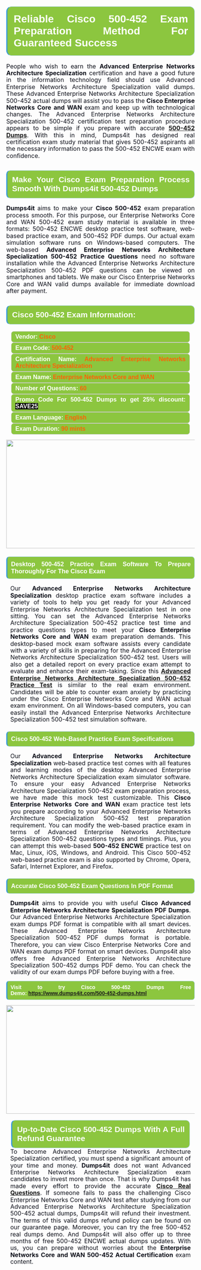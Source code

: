

<h1 style="text-align: justify;"><span style="font-family:Arial,Helvetica,sans-serif;"><strong><span style="display: block; color: #FFFFFF; background: #8cc63f; border: 0.5px solid #AED6F1; border-left: 3px solid #3498DB; padding: .6em; border-radius: 0.5em;">Reliable Cisco 500-452 Exam Preparation Method For Guaranteed Success </span></strong></span></h1>

<p style="margin: 0in 0.0001pt; text-align: justify;"><span style="font-size:11pt"><span style="line-height:115%"><span sans-serif="" style="font-family:Calibri,"><span style="font-size:12.0pt"><span style="line-height:115%"><span style="color:#0e101a">People who wish to earn the <strong>Advanced Enterprise Networks Architecture Specialization</strong> certification and have a good future in the information technology field should use Advanced Enterprise Networks Architecture Specialization valid dumps. These Advanced Enterprise Networks Architecture Specialization 500-452 actual dumps will assist you to pass the <b>Cisco Enterprise Networks Core and WAN </b>exam and keep up with technological changes. The Advanced Enterprise Networks Architecture Specialization 500-452 certification test preparation procedure appears to be simple if you prepare with accurate <a href="https://www.dumps4it.com/500-452-dumps.html"><b>500-452 Dumps</b></a>. With this in mind, Dumps4it has designed real certification exam study material that gives 500-452 aspirants all the necessary information to pass the 500-452 ENCWE exam with confidence. </span></span></span></span></span></span></p>

<h2 style="text-align: justify;"><span style="font-family:Arial,Helvetica,sans-serif;"><strong><span style="display: block; color: #FFFFFF; background: #8cc63f; border: 0.5px solid #AED6F1; border-left: 3px solid #3498DB; padding: .6em; border-radius: 0.5em;">Make Your Cisco Exam Preparation Process Smooth With Dumps4it 500-452 Dumps</span></strong></span></h2>

<p style="text-align: justify;"><span style="font-size:11pt"><span style="line-height:115%"><span sans-serif="" style="font-family:Calibri,"><b><span style="font-size:12.0pt"><span style="line-height:115%"><span style="color:#0e101a">Dumps4it </span></span></span></b><span style="font-size:12.0pt"><span style="line-height:115%"><span style="color:#0e101a">aims to make your <b>Cisco 500-452</b> exam preparation process smooth. For this purpose, our Enterprise Networks Core and WAN 500-452 exam study material is available in three formats: 500-452 ENCWE desktop practice test software, web-based practice exam, and 500-452 PDF dumps. Our actual exam simulation software runs on Windows-based computers. The web-based <b>Advanced Enterprise Networks Architecture Specialization 500-452 Practice Questions</b> need no software installation while the Advanced Enterprise Networks Architecture Specialization 500-452 PDF questions can be viewed on smartphones and tablets. We make our Cisco Enterprise Networks Core and WAN valid dumps available for immediate download after payment.  </span></span></span></span></span></span><span style="font-size:11pt"><span style="line-height:115%"><span sans-serif="" style="font-family:Arial,"><span style="color:#0e101a"> </span></span></span></span><span style="font-size:11pt"><span style="line-height:normal"><span sans-serif="" style="font-family:Calibri,"><span style="font-size:12.0pt"><span style="color:#0e101a"><span style="font-size:12pt"><span new="" roman="" style="font-family:" times=""><span calibri="" style="font-family:"><span style="color:#0e101a"><span style="font-size:14px;"> </span></span></span></span></span></span></span></span></span></span></p>

<h2 style="text-align: justify;"><span style="font-family:Arial,Helvetica,sans-serif;"><strong><span style="display: block; color: #FFFFFF; background: #8cc63f; border: 0.5px solid #AED6F1; border-left: 3px solid #3498DB; padding: .6em; border-radius: 0.5em;">Cisco 500-452 Exam Information:</span></strong></span></h2>

<div style="margin: 0cm 10pt; background: rgb(140, 198, 63); border: 1px solid rgb(204, 204, 204); padding: 5px 10px; border-radius: 0.5em; text-align: justify;"><span style="font-family:Arial,Helvetica,sans-serif;"><span style="font-size: 11pt;"><span style="line-height: normal;"><strong><span style="font-size: 12.0pt;"><span style="color: #FFFFFF;">Vendor:</span> <span style="color: #FF6106;">Cisco</span></span></strong></span></span></span></div>

<div style="margin: 0cm 10pt; background: rgb(140, 198, 63); border: 1px solid rgb(204, 204, 204); padding: 5px 10px; border-radius: 0.5em; text-align: justify;"><span style="font-family:Arial,Helvetica,sans-serif;"><span style="font-size: 11pt;"><span style="line-height: normal;"><strong><span style="font-size: 12.0pt;"><span style="color: #FFFFFF;">Exam Code:</span> <span style="color: #FF6106;">500-452</span></span></strong></span></span></span></div>

<div style="margin: 0cm 10pt; background: rgb(140, 198, 63); border: 1px solid rgb(204, 204, 204); padding: 5px 10px; border-radius: 0.5em; text-align: justify;"><span style="font-family:Arial,Helvetica,sans-serif;"><span style="font-size: 11pt;"><span style="line-height: normal;"><strong><span style="font-size: 12.0pt;"><span style="color: #FFFFFF;">Certification Name:</span> <span style="color: #FF6106;">Advanced Enterprise Networks Architecture Specialization</span></span></strong></span></span></span></div>

<div style="margin: 0cm 10pt; background: rgb(140, 198, 63); border: 1px solid rgb(204, 204, 204); padding: 5px 10px; border-radius: 0.5em; text-align: justify;"><span style="font-family:Arial,Helvetica,sans-serif;"><span style="font-size: 11pt;"><span style="line-height: normal;"><strong><span style="font-size: 12.0pt;"><span style="color: #FFFFFF;">Exam Name:</span> <span style="color: #FF6106;">Enterprise Networks Core and WAN</span></span></strong></span></span></span></div>

<div style="margin: 0cm 10pt; background: rgb(140, 198, 63); border: 1px solid rgb(204, 204, 204); padding: 5px 10px; border-radius: 0.5em; text-align: justify;"><span style="font-family:Arial,Helvetica,sans-serif;"><span style="font-size: 11pt;"><span style="line-height: normal;"><strong><span style="font-size: 12.0pt;"><span style="color: #FFFFFF;">Number of Questions: </span><span style="color: #FF6106;">60</span></span></strong></span></span></span></div>

<div style="margin: 0cm 10pt; background: rgb(140, 198, 63); border: 1px solid rgb(204, 204, 204); padding: 5px 10px; border-radius: 0.5em; text-align: justify;"><span style="font-family:Arial,Helvetica,sans-serif;"><span style="font-size: 11pt;"><span style="line-height: normal;"><strong><span style="font-size: 12.0pt;"><span style="color: #FFFFFF;">Promo Code For 500-452 Dumps to get 25% discount: </span><span style="color:#FFFFFF;"><span style="background-color:#000000;">SAVE25</span></span></span></strong></span></span></span></div>

<div style="margin: 0cm 10pt; background: rgb(140, 198, 63); border: 1px solid rgb(204, 204, 204); padding: 5px 10px; border-radius: 0.5em; text-align: justify;"><span style="font-family:Arial,Helvetica,sans-serif;"><span style="font-size: 11pt;"><span style="line-height: normal;"><strong><span style="font-size: 12.0pt;"><span style="color: #FFFFFF;">Exam Language:</span> <span style="color: #FF6106;">English</span></span></strong></span></span></span></div>

<div style="margin: 0cm 10pt; background: rgb(140, 198, 63); border: 1px solid rgb(204, 204, 204); padding: 5px 10px; border-radius: 0.5em; text-align: justify;"><span style="font-family:Arial,Helvetica,sans-serif;"><span style="font-size: 11pt;"><span style="line-height: normal;"><strong><span style="font-size: 12.0pt;"><span style="color: #FFFFFF;">Exam Duration: </span><span style="color: #FF6106;">90 mints</span></span></strong></span></span></span></div>

<p style="text-align: center;"><a href="https://www.dumps4it.com/500-452-dumps.html"><img src="https://i.imgur.com/a474NNd.jpg" style="height: 290px; width: 700px;" /></a></p>

<h3 style="text-align: justify;"><span style="font-family:Arial,Helvetica,sans-serif;"><strong><span style="display: block; color: #FFFFFF; background: #8cc63f; border: 0.5px solid #AED6F1; border-left: 3px solid #3498DB; padding: .6em; border-radius: 0.5em;">Desktop 500-452 Practice Exam Software To Prepare Thoroughly For The Cisco Exam </span></strong></span></h3>

<p style="margin-bottom:.0001pt; text-align:justify; margin:0in 8pt"><span style="font-size:12pt"><span style="line-height:115%"><span calibri="" style="font-family:"><span style="color:#0e101a">Our <b>Advanced Enterprise Networks Architecture Specialization </b>desktop practice exam software includes a variety of tools to help you get ready for your Advanced Enterprise Networks Architecture Specialization test in one sitting. You can set the Advanced Enterprise Networks Architecture Specialization 500-452 practice test time and practice questions types to meet your <b>Cisco Enterprise Networks Core and WAN</b> exam preparation demands. This desktop-based mock exam software assists every candidate with a variety of skills in preparing for the Advanced Enterprise Networks Architecture Specialization 500-452 test. Users will also get a detailed report on every practice exam attempt to evaluate and enhance their exam-taking. Since this <a href="https://www.dumps4it.com/500-452-dumps.html"><b>Advanced Enterprise Networks Architecture Specialization 500-452 Practice Test</b></a> is similar to the real exam environment. Candidates will be able to counter exam anxiety by practicing under the Cisco Enterprise Networks Core and WAN actual exam environment. On all Windows-based computers, you can easily install the Advanced Enterprise Networks Architecture Specialization 500-452 test simulation software.</span></span></span></span></p>

<h3 style="text-align: justify;"><span style="font-family:Arial,Helvetica,sans-serif;"><strong><span style="display: block; color: #FFFFFF; background: #8cc63f; border: 0.5px solid #AED6F1; border-left: 3px solid #3498DB; padding: .6em; border-radius: 0.5em;">Cisco 500-452 Web-Based Practice Exam Specifications  </span></strong></span></h3>

<p style="margin-bottom:.0001pt; text-align:justify; margin:0in 8pt"><span style="font-size:11pt"><span style="line-height:115%"><span sans-serif="" style="font-family:Calibri,"><span style="font-size:12.0pt"><span style="line-height:115%"><span style="color:#0e101a">Our <b>Advanced Enterprise Networks Architecture Specialization</b> web-based practice test comes with all features and learning modes of the desktop Advanced Enterprise Networks Architecture Specialization exam simulator software. To ensure your easy Advanced Enterprise Networks Architecture Specialization 500-452 exam preparation process, we have made this mock test customizable. This <b>Cisco Enterprise Networks Core and WAN </b>exam practice test lets you prepare according to your Advanced Enterprise Networks Architecture Specialization 500-452 test preparation requirement. You can modify the web-based practice exam in terms of Advanced Enterprise Networks Architecture Specialization 500-452 questions types and timings. Plus, you can attempt this web-based <b>500-452 ENCWE</b> practice test on Mac, Linux, iOS, Windows, and Android. This Cisco 500-452 web-based practice exam is also supported by Chrome, Opera, Safari, Internet Explorer, and Firefox.  </span></span></span></span></span></span></p>

<h3 style="text-align: justify;"><span style="font-family:Arial,Helvetica,sans-serif;"><strong><span style="display: block; color: #FFFFFF; background: #8cc63f; border: 0.5px solid #AED6F1; border-left: 3px solid #3498DB; padding: .6em; border-radius: 0.5em;">Accurate Cisco 500-452 Exam Questions In PDF Format  </span></strong></span></h3>

<p style="margin-bottom:.0001pt; text-align:justify; margin:0in 8pt"><span style="font-size:11pt"><span style="line-height:115%"><span sans-serif="" style="font-family:Calibri,"><span style="font-size:12.0pt"><span style="line-height:115%"><span style="color:#0e101a"><strong>Dumps4it</strong> aims to provide you with useful <b>Cisco Advanced Enterprise Networks Architecture Specialization PDF Dumps</b>. Our Advanced Enterprise Networks Architecture Specialization exam dumps PDF format is compatible with all smart devices. These Advanced Enterprise Networks Architecture Specialization 500-452 PDF dumps format is portable. Therefore, you can view Cisco Enterprise Networks Core and WAN exam dumps PDF format on smart devices. Dumps4it also offers free Advanced Enterprise Networks Architecture Specialization 500-452 dumps PDF demo. You can check the validity of our <b></b> exam dumps PDF before buying with a free.  </span></span></span></span></span></span></p>

<p style="text-align:justify; margin-right:0in; margin-left:0in"><span style="font-family:Arial,Helvetica,sans-serif;"><strong><span style="display: block; color: #FFFFFF; background: #8cc63f; border: 0.5px solid #AED6F1; border-left: 3px solid #3498DB; padding: .6em; border-radius: 0.5em;"><span ms="" trebuchet="">Visit to try Cisco 500-452 Dumps Free Demo: </span><a href="https://www.dumps4it.com/500-452-dumps.html" ms="" trebuchet="">https://www.dumps4it.com/500-452-dumps.html</a></span></strong></span></p>

<p style="margin: 0in 0.0001pt; text-align: center;"><a href="https://www.dumps4it.com/500-452-dumps.html"><img src="https://i.imgur.com/tHvwmqt.jpg" style="height: 290px; width: 700px;" /></a></p>

<p style="margin: 0in 0.0001pt; text-align: center;"> </p>

<h2 style="margin: 0in 10pt; text-align: justify;"><span style="font-family:Arial,Helvetica,sans-serif;"><strong><span style="display: block; color: #FFFFFF; background: #8cc63f; border: 0.5px solid #AED6F1; border-left: 3px solid #3498DB; padding: .6em; border-radius: 0.5em;">Up-to-Date Cisco 500-452 Dumps With A Full Refund Guarantee </span></strong></span></h2>

<p style="text-align:justify; margin:0in 8pt"><span style="font-size:11pt"><span style="line-height:115%"><span sans-serif="" style="font-family:Calibri,"><span style="font-size:12.0pt"><span style="line-height:115%"><span style="color:#0e101a">To become Advanced Enterprise Networks Architecture Specialization certified, you must spend a significant amount of your time and money. <b>Dumps4it</b> does not want Advanced Enterprise Networks Architecture Specialization exam candidates to invest more than once. That is why Dumps4it has made every effort to provide the accurate <a href="https://www.dumps4it.com/cisco-real-exams.html"><b>Cisco Real Questions</b></a>. If someone fails to pass the challenging Cisco Enterprise Networks Core and WAN test after studying from our Advanced Enterprise Networks Architecture Specialization 500-452 actual dumps, Dumps4it will refund their investment. The terms of this valid dumps refund policy can be found on our guarantee page. Moreover, you can try the free 500-452 real dumps demo. And Dumps4it will also offer up to three months of free 500-452 ENCWE actual dumps updates. With us, you can prepare without worries about the <b>Enterprise Networks Core and WAN 500-452 Actual Certification</b> exam content.</span></span></span></span></span></span></p>
<gdiv></gdiv><gdiv></gdiv><gdiv></gdiv><gdiv></gdiv><gdiv></gdiv><gdiv></gdiv><gdiv></gdiv><gdiv></gdiv><gdiv></gdiv><gdiv></gdiv><gdiv></gdiv><gdiv></gdiv><gdiv></gdiv><gdiv></gdiv><gdiv></gdiv><gdiv></gdiv><gdiv></gdiv><gdiv></gdiv><gdiv></gdiv><gdiv></gdiv><gdiv></gdiv><gdiv></gdiv><gdiv></gdiv><gdiv></gdiv><gdiv></gdiv><gdiv></gdiv><gdiv></gdiv><gdiv></gdiv><gdiv></gdiv><gdiv></gdiv>

